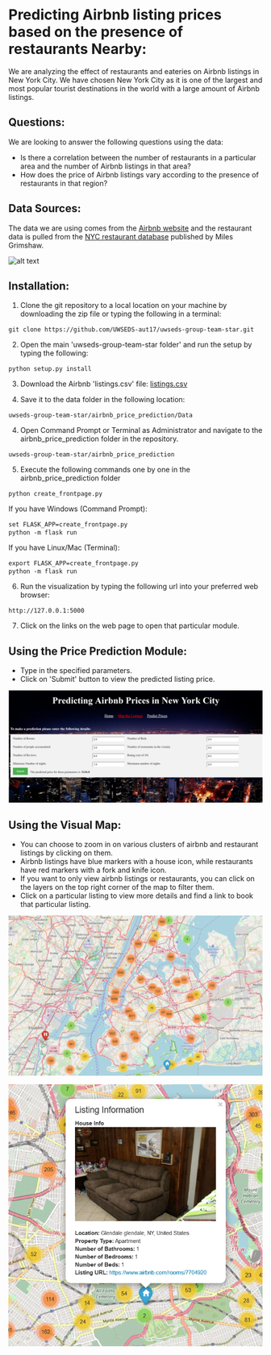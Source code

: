 # Predicting Airbnb listing prices based on the presence of restaurants Nearby:
We are analyzing the effect of restaurants and eateries on Airbnb listings in New York City. We have chosen New York City as it is one of the largest and most popular tourist destinations in the world with a large amount of Airbnb listings.

## Questions:
We are looking to answer the following questions using the data:
* Is there a correlation between the number of restaurants in a particular area and the number of Airbnb listings in that area?
* How does the price of Airbnb listings vary according to the presence of restaurants in that region?

## Data Sources:
The data we are using comes from the [Airbnb website](http://data.insideairbnb.com/united-states/ny/new-york-city/2016-07-02/visualisations/listings.csv) and the restaurant data is pulled from the [NYC restaurant database](https://mgrimshaw.carto.com/tables/nytimes_nyc_restaurants/public) published by Miles Grimshaw.

![alt text](http://www.hotelnewsnow.com/Media/Default/Legacy//FeatureImages/airbnb_newyork.jpg "Image 1")

## Installation:
1. Clone the git repository to a local location on your machine by downloading the zip file or typing the following in a terminal:
```
git clone https://github.com/UWSEDS-aut17/uwseds-group-team-star.git
```

2. Open the main 'uwseds-group-team-star folder' and run the setup by typing the following:
```
python setup.py install
```

3. Download the Airbnb 'listings.csv' file:
[listings.csv](http://data.insideairbnb.com/united-states/ny/new-york-city/2016-07-02/visualisations/listings.csv)

4. Save it to the data folder in the following location:
```
uwseds-group-team-star/airbnb_price_prediction/Data
```

4. Open Command Prompt or Terminal as Administrator and navigate to the airbnb_price_prediction folder in the repository.
```
uwseds-group-team-star/airbnb_price_prediction
```

5. Execute the following commands one by one in the airbnb_price_prediction folder
```
python create_frontpage.py
```

If you have Windows (Command Prompt):
```
set FLASK_APP=create_frontpage.py
python -m flask run
```

If you have Linux/Mac (Terminal):
```
export FLASK_APP=create_frontpage.py
python -m flask run
```

6. Run the visualization by typing the following url into your preferred web browser:
```
http://127.0.0.1:5000
```

7. Click on the links on the web page to open that particular module.

## Using the Price Prediction Module:
* Type in the specified parameters.
* Click on 'Submit' button to view the predicted listing price.

<p align="center">
  <img src="https://github.com/UWSEDS-aut17/uwseds-group-team-star/raw/master/Examples/ML_Example.PNG">
 </p>
 <p align="center">

## Using the Visual Map:
* You can choose to zoom in on various clusters of airbnb and restaurant listings by clicking on them.
* Airbnb listings have blue markers with a house icon, while restaurants have red markers with a fork and knife icon.
* If you want to only view airbnb listings or restaurants, you can click on the layers on the top right corner of the map to filter them.
* Click on a particular listing to view more details and find a link to book that particular listing.

<p align="center">
  <img src="https://github.com/UWSEDS-aut17/uwseds-group-team-star/raw/master/Examples/New%20York%20Map.PNG">
 </p>
 <p align="center">
  <img src="https://github.com/UWSEDS-aut17/uwseds-group-team-star/raw/master/Examples/airbnb_listing.PNG">
</p>
